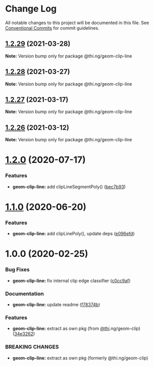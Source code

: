 # Change Log

All notable changes to this project will be documented in this file.
See [Conventional Commits](https://conventionalcommits.org) for commit guidelines.

## [1.2.29](https://github.com/thi-ng/umbrella/compare/@thi.ng/geom-clip-line@1.2.28...@thi.ng/geom-clip-line@1.2.29) (2021-03-28)

**Note:** Version bump only for package @thi.ng/geom-clip-line





## [1.2.28](https://github.com/thi-ng/umbrella/compare/@thi.ng/geom-clip-line@1.2.27...@thi.ng/geom-clip-line@1.2.28) (2021-03-27)

**Note:** Version bump only for package @thi.ng/geom-clip-line





## [1.2.27](https://github.com/thi-ng/umbrella/compare/@thi.ng/geom-clip-line@1.2.26...@thi.ng/geom-clip-line@1.2.27) (2021-03-17)

**Note:** Version bump only for package @thi.ng/geom-clip-line





## [1.2.26](https://github.com/thi-ng/umbrella/compare/@thi.ng/geom-clip-line@1.2.25...@thi.ng/geom-clip-line@1.2.26) (2021-03-12)

**Note:** Version bump only for package @thi.ng/geom-clip-line





# [1.2.0](https://github.com/thi-ng/umbrella/compare/@thi.ng/geom-clip-line@1.1.4...@thi.ng/geom-clip-line@1.2.0) (2020-07-17)


### Features

* **geom-clip-line:** add clipLineSegmentPoly() ([bec7b93](https://github.com/thi-ng/umbrella/commit/bec7b93f13450a02ca62995992d1f488d2ff24be))





# [1.1.0](https://github.com/thi-ng/umbrella/compare/@thi.ng/geom-clip-line@1.0.19...@thi.ng/geom-clip-line@1.1.0) (2020-06-20)


### Features

* **geom-clip-line:** add clipLinePoly(), update deps ([e096efd](https://github.com/thi-ng/umbrella/commit/e096efdbe71549a781daa5b154c47e5e0eea33d1))





# 1.0.0 (2020-02-25)


### Bug Fixes

* **geom-clip-line:** fix internal clip edge classifier ([c0cc9af](https://github.com/thi-ng/umbrella/commit/c0cc9af93293b3e68e9d5724874039e16bd6835e))


### Documentation

* **geom-clip-line:** update readme ([f78374b](https://github.com/thi-ng/umbrella/commit/f78374bec7dfe6227faaf699ab51e9a129ade922))


### Features

* **geom-clip-line:** extract as own pkg (from [@thi](https://github.com/thi).ng/geom-clip) ([34e3262](https://github.com/thi-ng/umbrella/commit/34e3262f8784df44f4adb729110d37513fccdfb3))


### BREAKING CHANGES

* **geom-clip-line:** extract as own pkg (formerly @thi.ng/geom-clip)
